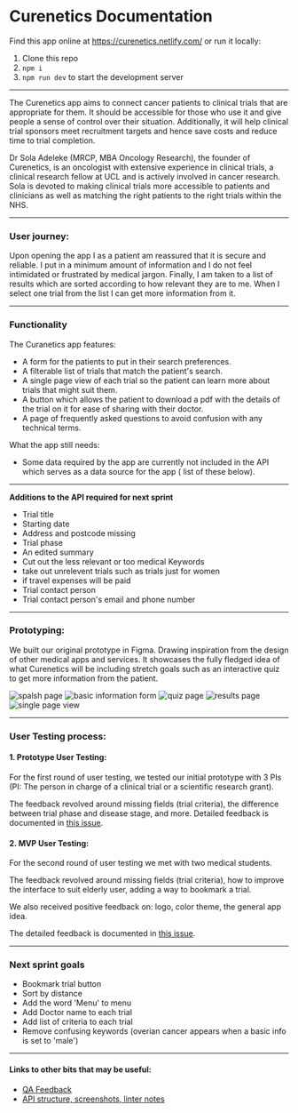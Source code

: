 # Curenetics Documentation

Find this app online at https://curenetics.netlify.com/ or run it locally: 
1. Clone this repo
2. `npm i`
3. `npm run dev` to start the development server

---

The Curenetics app aims to connect cancer patients to clinical trials that are appropriate for them. It should be accessible for those who use it and give people a sense of control over their situation. Additionally, it will help clinical trial sponsors meet recruitment targets and hence save costs and reduce time to trial completion.

Dr Sola Adeleke (MRCP, MBA Oncology Research), the founder of Curenetics, is an oncologist with extensive experience in clinical trials, a clinical research fellow at UCL and is actively involved in cancer research. Sola is devoted to making clinical trials more accessible to patients and clinicians as well as matching the right patients to the right trials within the NHS.

---

### User journey: 

Upon opening the app I as a patient am reassured that it is secure and reliable. I put in a minimum amount of information and I do not feel intimidated or frustrated by medical jargon. Finally, I am taken to a list of results which are sorted according to how relevant they are to me. When I select one trial from the list I can get more information from it.
  
---
       
### Functionality
The Curanetics app features: 
- A form for the patients to put in their search preferences. 
- A filterable list of trials that match the patient's search. 
- A single page view of each trial so the patient can learn more about trials that might suit them. 
- A button which allows the patient to download a pdf with the details of the trial on it for ease of sharing with their doctor. 
- A page of frequently asked questions to avoid confusion with any technical terms. 


What the app still needs: 
- Some data required by the app are currently not included in the API which serves as a data source for the app ( list of these below).
---

**Additions to the API required for next sprint**
- Trial title
- Starting date
- Address and postcode missing
- Trial phase 
- An edited summary
- Cut out the less relevant or too medical Keywords
- take out unrelevent trials such as trials just for women
- if travel expenses will be paid
- Trial contact person
- Trial contact person's email and phone number

--- 

### Prototyping: 

We built our original prototype in Figma. Drawing inspiration from the design of other medical apps and services. It showcases the fully fledged idea of what Curenetics will be including stretch goals such as an interactive quiz to get more information from the patient.


![spalsh page](https://user-images.githubusercontent.com/39189687/52851954-44336480-310f-11e9-95c7-27732cb4ccc4.png) 
![basic information form](https://user-images.githubusercontent.com/39189687/52851837-06ced700-310f-11e9-9685-85e42d444b1d.png) 
![quiz page](https://user-images.githubusercontent.com/39189687/52851834-06ced700-310f-11e9-88a1-9458cdf9d298.png) 
![results page](https://user-images.githubusercontent.com/39189687/52851839-06ced700-310f-11e9-9f1f-060164c14898.png) 
![single page view](https://user-images.githubusercontent.com/39189687/52851838-06ced700-310f-11e9-8d5b-01a3f67f612b.png)

--- 

### User Testing process:

#### 1. Prototype User Testing: 

For the first round of user testing, we tested our initial prototype with 3 PIs (PI: The person in charge of a clinical trial or a scientific research grant).

The feedback revolved around missing fields (trial criteria), the difference between trial phase and disease stage, and more. Detailed feedback is documented in [this issue](https://github.com/fac-15/Curenetics/issues/24). 

#### 2. MVP User Testing: 

For the second round of user testing we met with two medical students. 

The feedback revolved around missing fields (trial criteria), how to improve the interface to suit elderly user, adding a way to bookmark a trial. 

We also received positive feedback on: logo, color theme, the general app idea. 

The detailed feedback is documented in [this issue](https://github.com/fac-15/Curenetics/issues/128).

---

### Next sprint goals

- Bookmark trial button 
- Sort by distance 
- Add the word 'Menu' to menu
- Add Doctor name to each trial 
- Add list of criteria to each trial 
- Remove confusing keywords (overian cancer appears when a basic info is set to 'male')


---

#### Links to other bits that may be useful:

- [QA Feedback](https://hackmd.io/pb3JifxUQp20_X-W07ZdaQ#)
- [API structure, screenshots, linter notes](https://hackmd.io/P8QEkS7pTTS-gPFd14UDVA?both)
